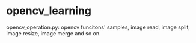 # opencv_learning

opencv_operation.py: opencv funcitons' samples, image read, image split, image resize, image merge and so on.
